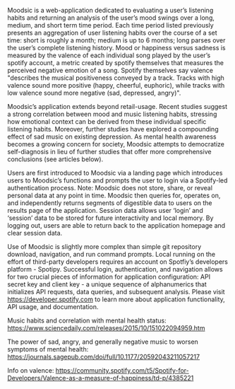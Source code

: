 Moodsic is a web-application dedicated to evaluating a user’s listening habits and returning an analysis of the user’s mood swings over a long, medium, and short term time period. Each time period listed previously presents an aggregation of user listening habits over the course of a set time: short is roughly a month; medium is up to 6 months; long parses over the user’s complete listening history. Mood or happiness versus sadness is measured by the valence of each individual song played by the user’s spotify account, a metric created by spotify themselves that measures the perceived negative emotion of a song. Spotify themselves say valence "describes the musical positiveness conveyed by a track. Tracks with high valence sound more positive (happy, cheerful, euphoric), while tracks with low valence sound more negative (sad, depressed, angry)".

Moodsic’s application extends beyond retail-usage. Recent studies suggest a strong correlation between mood and music listening habits, stressing how emotional context can be derived from these individual specific listening habits. Moreover, further studies have explored a compounding effect of sad music on existing depression. As mental health awareness becomes a growing concern for society, Moodsic attempts to democratize self-diagnosis in lieu of further studies that offer more comprehensive conclusions (see articles below).

Users are first introduced to Moodsic via a landing page which introduces users to Moodsic’s functions and prompts the user to login via a Spotify-led authentication process. Note: Moodsic does not store, share, or reveal personal data at any point in time. Moodsic then queries for, operates on, and independently returns segments of digestible data to users on the results page of the application. Session data allows user ‘login’ and ‘session’ data to be stored for future interactivity and local memory. By logging out, users are able to return back to the application homepage and clear session data.

Use of Moodsic is slightly more complex than simple git repository download, navigation, and run command prompts. Local running on the effort of third-party developers requires an account on Spotfiy’s developers platform - Spotipy. Successful login, authentication, and navigation allows for two crucial pieces of information for application configuration: API secret key and client key - a unique sequence of alphanumerics that initializes API requests, data queries, and subsequent analysis. Please visit https://developer.spotify.com to learn more about application functionality, API usage, and documentation.

Music habits and correlation with mental health status: https://www.sciencedaily.com/releases/2015/10/151022094959.htm 

The power of sad, angry, and generally negative music to worsen symptoms of mental health: https://journals.sagepub.com/doi/full/10.1177/20592043211057217 

Info on valence: https://community.spotify.com/t5/Spotify-for-Developers/Valence-as-a-measure-of-happiness/td-p/4385221